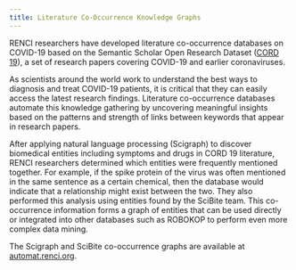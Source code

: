 ```yaml
---
title: Literature Co-Occurrence Knowledge Graphs
---
```


RENCI researchers have developed literature co-occurrence databases on COVID-19 based on the Semantic Scholar Open Research Dataset ([CORD 19](https://www.semanticscholar.org/cord19)), a set of research papers covering COVID-19 and earlier coronaviruses.

As scientists around the world work to understand the best ways to diagnosis and treat COVID-19 patients, it is critical that they can easily access the latest research findings. Literature co-occurrence databases automate this knowledge gathering by uncovering meaningful insights based on the patterns and strength of links between keywords that appear in research papers.

After applying natural language processing (Scigraph) to discover biomedical entities including symptoms and drugs in CORD 19 literature, RENCI researchers determined which entities were frequently mentioned together. For example, if the spike protein of the virus was often mentioned in the same sentence as a certain chemical, then the database would indicate that a relationship might exist between the two. They also performed this analysis using entities found by the SciBite team. This co-occurrence information forms a graph of entities that can be used directly or integrated into other databases such as ROBOKOP to perform even more complex data mining.

The Scigraph and SciBite co-occurrence graphs are available at [automat.renci.org](https://automat.renci.org/).